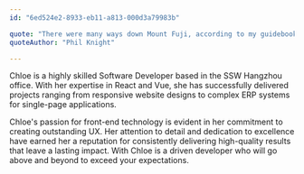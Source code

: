 ```yaml
---
id: "6ed524e2-8933-eb11-a813-000d3a79983b"

quote: "There were many ways down Mount Fuji, according to my guidebook, but only one way up. Life lesson in that, I thought."
quoteAuthor: "Phil Knight"

---
```


Chloe is a highly skilled Software Developer based in the SSW Hangzhou office. With her expertise in React and Vue, she has successfully delivered projects ranging from responsive website designs to complex ERP systems for single-page applications.

Chloe's passion for front-end technology is evident in her commitment to creating outstanding UX. Her attention to detail and dedication to excellence have earned her a reputation for consistently delivering high-quality results that leave a lasting impact. With Chloe is a driven developer who will go above and beyond to exceed your expectations.

